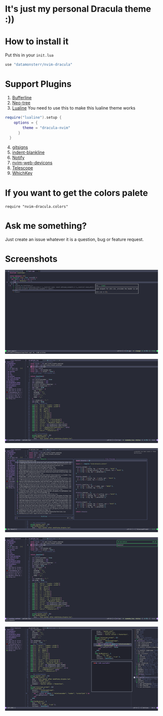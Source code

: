 # It's just my personal Dracula theme :))

# How to install it

Put this in your `init.lua`

```lua
use "datamonsterr/nvim-dracula"
```

# Support Plugins

1. [Bufferline](https://github.com/akinsho/bufferline.nvim)
2. [Neo-tree](https://github.com/nvim-neo-tree/neo-tree.nvim)
3. [Lualine](https://github.com/nvim-lualine/lualine.nvim)
   You need to use this to make this lualine theme works

```lua
require("lualine").setup {
    options = {
        theme = "dracula-nvim"
      }
  }
```

4. [gitsigns](https://github.com/lewis6991/gitsigns.nvim)
5. [indent-blankline](https://github.com/lukas-reineke/indent-blankline.nvim)
6. [Notify](https://github.com/rcarriga/nvim-notify)
7. [nvim-web-devicons](https://github.com/kyazdani42/nvim-web-devicons)
8. [Telescope](https://github.com/nvim-telescope/telescope.nvim)
9. [WhichKey](https://github.com/folke/which-key.nvim)

# If you want to get the colors palete

`require "nvim-dracula.colors"`

# Ask me something?

Just create an issue whatever it is a question, bug or feature request.

# Screenshots

![Preview1](./assets/2022-04-19-202812_1920x1053_scrot.png)

![Preview2](./assets/2022-04-19-202840_1920x1053_scrot.png)

![Preview3](./assets/2022-04-19-202850_1920x1053_scrot.png)

![Preview4](./assets/2022-04-19-202902_1920x1053_scrot.png)

![Preview5](./assets/2022-04-19-202926_1920x1053_scrot.png)
